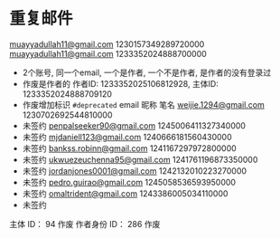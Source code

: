 # 重复邮件

muayyadullah11@gmail.com	1230157349289720000	
muayyadullah11@gmail.com	1233352024888700000	
- 2个账号, 同一个email, 一个是作者, 一个不是作者, 是作者的没有登录过
- 作废是作者的 作者ID: 1233352025106812928, 主体ID: 1233352024888709120
- 作废增加标识 `#deprecated` email 昵称 笔名
weijie.1294@gmail.com	1230702692544810000	
- 未签约
penpalseeker90@gmail.com	1245006411327340000	
- 未签约
mjdaniell123@gmail.com	1240666181560430000	
- 未签约
bankss.robinn@gmail.com	1241167297972800000	
- 未签约
ukwuezeuchenna95@gmail.com	1241761196873350000	
- 未签约
jordanjones0001@gmail.com	1242132010223270000	
- 未签约
pedro.guirao@gmail.com	1245058536593950000	
- 未签约
omaltrident@gmail.com	1243386005034110000	
- 未签约


主体 ID： 94 作废
作者身份 ID： 286 作废